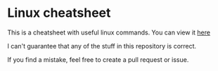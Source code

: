 # Linux cheatsheet

This is a cheatsheet with useful linux commands. You can view it [here](https://rafaelurben.github.io/linux-cheatsheet/)

I can't guarantee that any of the stuff in this repository is correct.

If you find a mistake, feel free to create a pull request or issue.
